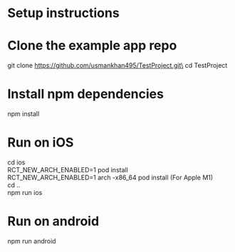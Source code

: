 # Setup instructions

# Clone the example app repo
git clone https://github.com/usmankhan495/TestProject.git\
cd TestProject

# Install npm dependencies
npm install

# Run on iOS
cd ios\
RCT_NEW_ARCH_ENABLED=1 pod install\
RCT_NEW_ARCH_ENABLED=1 arch -x86_64 pod install (For Apple M1)\
cd ..\
npm run ios

# Run on android
npm run android

